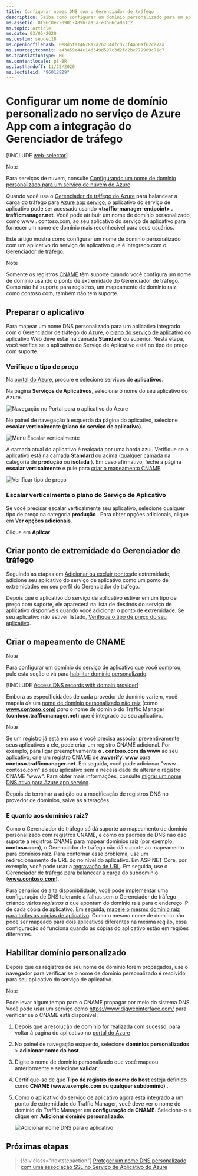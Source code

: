 ```yaml
---
title: Configurar nomes DNS com o Gerenciador de tráfego
description: Saiba como configurar um domínio personalizado para um aplicativo de serviço de Azure App que se integre ao Gerenciador de tráfego para balanceamento de carga.
ms.assetid: 0f96c0e7-0901-489b-a95a-e3b66ca0a1c2
ms.topic: article
ms.date: 03/05/2020
ms.custom: seodec18
ms.openlocfilehash: 0e8d5fa14678a2a26234dfcd73f4a50af62ca7aa
ms.sourcegitcommit: a43a59e44c14d349d597c3d2fd2bc779989c71d7
ms.translationtype: MT
ms.contentlocale: pt-BR
ms.lasthandoff: 11/25/2020
ms.locfileid: "96012929"
---
```

# <a name="configure-a-custom-domain-name-in-azure-app-service-with-traffic-manager-integration"></a>Configurar um nome de domínio personalizado no serviço de Azure App com a integração do Gerenciador de tráfego

[!INCLUDE [web-selector](../../includes/websites-custom-domain-selector.md)]

> [!NOTE]
> Para serviços de nuvem, consulte [Configurando um nome de domínio personalizado para um serviço de nuvem do Azure](../cloud-services/cloud-services-custom-domain-name-portal.md).

Quando você usa o [Gerenciador de tráfego do Azure](../traffic-manager/index.yml) para balancear a carga do tráfego para [Azure app serviço](overview.md), o aplicativo do serviço de aplicativo pode ser acessado usando **\<traffic-manager-endpoint> . trafficmanager.net**. Você pode atribuir um nome de domínio personalizado, como www \. contoso.com, ao seu aplicativo do serviço de aplicativo para fornecer um nome de domínio mais reconhecível para seus usuários.

Este artigo mostra como configurar um nome de domínio personalizado com um aplicativo do serviço de aplicativo que é integrado com o [Gerenciador de tráfego](../traffic-manager/traffic-manager-overview.md).

> [!NOTE]
> Somente os registros [CNAME](https://en.wikipedia.org/wiki/CNAME_record) têm suporte quando você configura um nome de domínio usando o ponto de extremidade do Gerenciador de tráfego. Como não há suporte para registros, um mapeamento de domínio raiz, como contoso.com, também não tem suporte.
> 

## <a name="prepare-the-app"></a>Preparar o aplicativo

Para mapear um nome DNS personalizado para um aplicativo integrado com o Gerenciador de tráfego do Azure, o [plano do serviço de aplicativo](https://azure.microsoft.com/pricing/details/app-service/) do aplicativo Web deve estar na camada **Standard** ou superior. Nesta etapa, você verifica se o aplicativo do Serviço de Aplicativo está no tipo de preço com suporte.

### <a name="check-the-pricing-tier"></a>Verifique o tipo de preço

Na [portal do Azure](https://portal.azure.com), procure e selecione serviços de **aplicativos**.

Na página **Serviços de Aplicativos**, selecione o nome do seu aplicativo do Azure.

![Navegação no Portal para o aplicativo do Azure](./media/app-service-web-tutorial-custom-domain/select-app.png)

No painel de navegação à esquerda da página do aplicativo, selecione **escalar verticalmente (plano do serviço de aplicativo)**.

![Menu Escalar verticalmente](./media/app-service-web-tutorial-custom-domain/scale-up-menu.png)

A camada atual do aplicativo é realçada por uma borda azul. Verifique se o aplicativo está na camada **Standard** ou acima (qualquer camada na categoria de **produção** ou **isolada** ). Em caso afirmativo, feche a página **escalar verticalmente** e pule para [criar o mapeamento CNAME](#create-the-cname-mapping).

![Verificar tipo de preço](./media/app-service-web-tutorial-custom-domain/check-pricing-tier.png)

### <a name="scale-up-the-app-service-plan"></a>Escalar verticalmente o plano do Serviço de Aplicativo

Se você precisar escalar verticalmente seu aplicativo, selecione qualquer tipo de preço na categoria **produção** . Para obter opções adicionais, clique em **Ver opções adicionais**.

Clique em **Aplicar**.

## <a name="create-traffic-manager-endpoint"></a>Criar ponto de extremidade do Gerenciador de tráfego

Seguindo as etapas em [Adicionar ou excluir pontos](../traffic-manager/traffic-manager-manage-endpoints.md)de extremidade, adicione seu aplicativo do serviço de aplicativo como um ponto de extremidades em seu perfil do Gerenciador de tráfego.

Depois que o aplicativo do serviço de aplicativo estiver em um tipo de preço com suporte, ele aparecerá na lista de destinos do serviço de aplicativo disponíveis quando você adicionar o ponto de extremidade. Se seu aplicativo não estiver listado, [Verifique o tipo de preço do seu aplicativo](#prepare-the-app).

## <a name="create-the-cname-mapping"></a>Criar o mapeamento de CNAME
> [!NOTE]
> Para configurar um [domínio do serviço de aplicativo que você comprou](manage-custom-dns-buy-domain.md), pule esta seção e vá para [habilitar domínio personalizado](#enable-custom-domain).
> 

[!INCLUDE [Access DNS records with domain provider](../../includes/app-service-web-access-dns-records-no-h.md)]

Embora as especificidades de cada provedor de domínio variem, você mapeia *de* um [nome de domínio personalizado não raiz](#what-about-root-domains) (como **www.contoso.com**) *para* o nome de domínio do Traffic Manager (**contoso.trafficmanager.net**) que é integrado ao seu aplicativo. 

> [!NOTE]
> Se um registro já está em uso e você precisa associar preventivamente seus aplicativos a ele, pode criar um registro CNAME adicional. Por exemplo, para ligar preemptivamente **o \. contoso.com da www** ao seu aplicativo, crie um registro CNAME de **awverify. www** para **contoso.trafficmanager.net**. Em seguida, você pode adicionar "www \. contoso.com" ao seu aplicativo sem a necessidade de alterar o registro CNAME "www". Para obter mais informações, consulte [migrar um nome DNS ativo para Azure app serviço](manage-custom-dns-migrate-domain.md).

Depois de terminar a adição ou a modificação de registros DNS no provedor de domínios, salve as alterações.

### <a name="what-about-root-domains"></a>E quanto aos domínios raiz?

Como o Gerenciador de tráfego só dá suporte ao mapeamento de domínio personalizado com registros CNAME, e como os padrões de DNS não dão suporte a registros CNAME para mapear domínios raiz (por exemplo, **contoso.com**), o Gerenciador de tráfego não dá suporte ao mapeamento para domínios raiz. Para contornar esse problema, use um redirecionamento de URL do no nível do aplicativo. Em ASP.NET Core, por exemplo, você pode usar a [regravação de URL](/aspnet/core/fundamentals/url-rewriting). Em seguida, use o Gerenciador de tráfego para balancear a carga do subdomínio (**www.contoso.com**).

Para cenários de alta disponibilidade, você pode implementar uma configuração de DNS tolerante a falhas sem o Gerenciador de tráfego criando vários *registros a* que apontam do domínio raiz para o endereço IP de cada cópia de aplicativo. Em seguida, [mapeie o mesmo domínio raiz para todas as cópias de aplicativo](app-service-web-tutorial-custom-domain.md#map-an-a-record). Como o mesmo nome de domínio não pode ser mapeado para dois aplicativos diferentes na mesma região, essa configuração só funciona quando as cópias do aplicativo estão em regiões diferentes.

## <a name="enable-custom-domain"></a>Habilitar domínio personalizado
Depois que os registros de seu nome de domínio forem propagados, use o navegador para verificar se o nome de domínio personalizado é resolvido para seu aplicativo do serviço de aplicativo.

> [!NOTE]
> Pode levar algum tempo para o CNAME propagar por meio do sistema DNS. Você pode usar um serviço como <a href="https://www.digwebinterface.com/">https://www.digwebinterface.com/</a> para verificar se o CNAME está disponível.
> 
> 

1. Depois que a resolução de domínio for realizada com sucesso, para voltar à página do aplicativo no [portal do Azure](https://portal.azure.com)
2. No painel de navegação esquerdo, selecione **domínios personalizados**  >  **adicionar nome do host**.
4. Digite o nome de domínio personalizado que você mapeou anteriormente e selecione **validar**.
5. Certifique-se de que **Tipo de registro do nome do host** esteja definido como **CNAME (www\.exemplo.com ou qualquer subdomínio)** .

6. Como o aplicativo do serviço de aplicativo agora está integrado a um ponto de extremidade do Traffic Manager, você deve ver o nome de domínio do Traffic Manager em **configuração de CNAME**. Selecione-o e clique em **Adicionar domínio personalizado**.

    ![Adicionar nome DNS para o aplicativo](./media/configure-domain-traffic-manager/enable-traffic-manager-domain.png)

## <a name="next-steps"></a>Próximas etapas

> [!div class="nextstepaction"]
> [Proteger um nome DNS personalizado com uma associação SSL no Serviço de Aplicativo do Azure](configure-ssl-bindings.md)